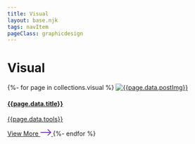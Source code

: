 ```yaml
---
title: Visual
layout: base.njk
tags: navItem
pageClass: graphicdesign
---
```


<main>
<h1 class="design">Visual</h1>
<section class="page-contain">
{%- for page in collections.visual %}
  <a href="{{page.url}}" class="data-card">
    <img src="{{page.data.postImg}}" alt="{{page.data.postImg}}">
    <h4>{{page.data.title}}</h4>
    <p>{{page.data.tools}}</p>
    <span class="link-text">
      View More
      <svg width="25" height="16" viewBox="0 0 25 16" fill="none" xmlns="http://www.w3.org/2000/svg">
<path fill-rule="evenodd" clip-rule="evenodd" d="M17.8631 0.929124L24.2271 7.29308C24.6176 7.68361 24.6176 8.31677 24.2271 8.7073L17.8631 15.0713C17.4726 15.4618 16.8394 15.4618 16.4489 15.0713C16.0584 14.6807 16.0584 14.0476 16.4489 13.657L21.1058 9.00019H0.47998V7.00019H21.1058L16.4489 2.34334C16.0584 1.95281 16.0584 1.31965 16.4489 0.929124C16.8394 0.538599 17.4726 0.538599 17.8631 0.929124Z" fill="#753BBD"/>
</svg>
    </span>
  </a>
{%- endfor %}

</section>
</main>